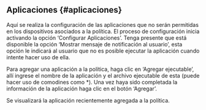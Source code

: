 ## Aplicaciones {#aplicaciones}

Aquí se realiza la configuración de las aplicaciones que no serán permitidas en los dispositivos asociados a la política. El proceso de configuración inicia activando la opción ‘Configurar Aplicaciones’. Tenga presente que está disponible la opción ‘Mostrar mensaje de notificación al usuario’, esta opción le indicará al usuario que no es posible ejecutar la aplicación cuando intente hacer uso de ella.

Para agregar una aplicación a la política, haga clic en ‘Agregar ejecutable’, allí ingrese el nombre de la aplicación y el archivo ejecutable de esta (puede hacer uso de comodines como *). Una vez haya sido completada la información de la aplicación haga clic en el botón ‘Agregar’.

Se visualizará la aplicación recientemente agregada a la política.